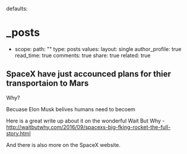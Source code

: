
defaults:
  # _posts
  - scope:
      path: ""
      type: posts
    values:
      layout: single
      author_profile: true
      read_time: true
      comments: true
      share: true
      related: true

## SpaceX have just accounced plans for thier transportaion to Mars


Why?

Becuase Elon Musk belives humans need to becoem

Here is a great write up about it on the wonderful Wait But Why - http://waitbutwhy.com/2016/09/spacexs-big-fking-rocket-the-full-story.html

And there is also more on the SpaceX website.
